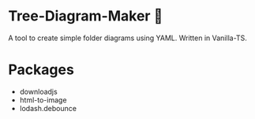 # Tree-Diagram-Maker 🌳
A tool to create simple folder diagrams using YAML. Written in Vanilla-TS.

# Packages
- downloadjs
- html-to-image
- lodash.debounce
